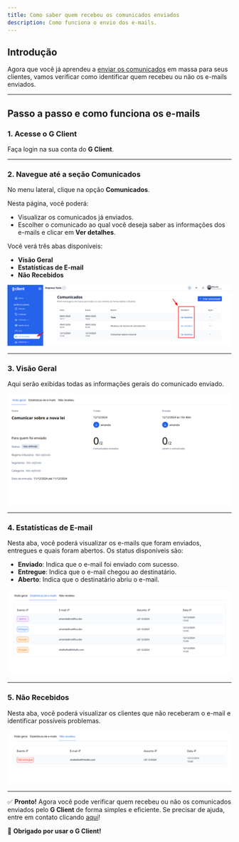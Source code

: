 ```yaml
---
title: Como saber quem recebeu os comunicados enviados
description: Como funciona o envio dos e-mails.
---
```


## Introdução

Agora que você já aprendeu a [enviar os comunicados](/docs/tutoriais-artigo/customer-management/communication/send-communication) em massa para seus clientes, vamos verificar como identificar quem recebeu ou não os e-mails enviados.

---

## Passo a passo e como funciona os e-mails

### 1. Acesse o G Client

Faça login na sua conta do **G Client**.

---

### 2. Navegue até a seção **Comunicados**

No menu lateral, clique na opção **Comunicados**.

Nesta página, você poderá:

- Visualizar os comunicados já enviados.
- Escolher o comunicado ao qual você deseja saber as informações dos e-mails e clicar em **Ver detalhes**.

Você verá três abas disponíveis:

- **Visão Geral**
- **Estatísticas de E-mail**
- **Não Recebidos**

![Exemplo do que foi descrito acima](./img/recebe-communication/example-01.png)

---

### 3. Visão Geral

Aqui serão exibidas todas as informações gerais do comunicado enviado.

![Exemplo do que foi descrito acima](./img/recebe-communication/example-02.png)

---

### 4. Estatísticas de E-mail

Nesta aba, você poderá visualizar os e-mails que foram enviados, entregues e quais foram abertos. Os status disponíveis são:

- **Enviado**: Indica que o e-mail foi enviado com sucesso.
- **Entregue**: Indica que o e-mail chegou ao destinatário.
- **Aberto**: Indica que o destinatário abriu o e-mail.

![Exemplo do que foi descrito acima](./img/recebe-communication/example-03.png)

---

### 5. Não Recebidos

Nesta aba, você poderá visualizar os clientes que não receberam o e-mail e identificar possíveis problemas.

![Exemplo do que foi descrito acima](./img/recebe-communication/example-04.png)

---

✅ **Pronto!** Agora você pode verificar quem recebeu ou não os comunicados enviados pelo **G Client** de forma simples e eficiente. Se precisar de ajuda, entre em contato clicando [aqui](https://api.whatsapp.com/send?phone=5544997046569&text=Preciso%20de%20ajuda%20sobre%20um%20tutorial)!

🎉 **Obrigado por usar o G Client!**
